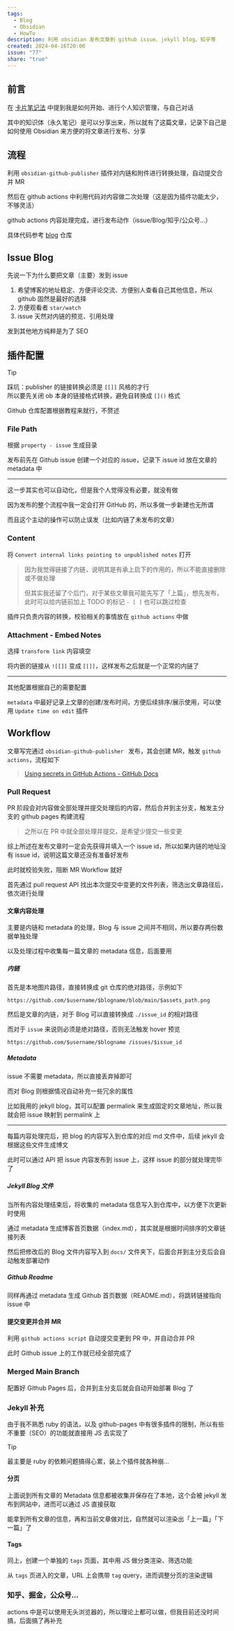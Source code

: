 ```yaml
---  
tags:  
  - Blog  
  - Obsidian  
  - HowTo  
description: 利用 obsidian 发布文章到 github issue、jekyll blog、知乎等  
created: 2024-04-16T20:00  
issue: "77"  
share: "true"  
---  
```

  
## 前言  
  
在 [卡片笔记法](../73/%E5%8D%A1%E7%89%87%E7%AC%94%E8%AE%B0%E6%B3%95.md) 中提到我是如何开始、进行个人知识管理，与自己对话  
  
其中的知识体（永久笔记）是可以分享出来，所以就有了这篇文章，记录下自己是如何使用 Obsidian 来方便的将文章进行发布、分享  
  
## 流程  
  
利用 `obsidian-github-publisher` 插件对内链和附件进行转换处理，自动提交合并 MR  
  
然后在 github actions 中利用代码对内容做二次处理（这是因为插件功能太少，不够灵活）  
  
github actions 内容处理完成，进行发布动作（issue/Blog/知乎/公众号...）  
  
具体代码参考 [blog](https://github.com/lei4519/blog) 仓库  
  
## Issue Blog  
  
先说一下为什么要把文章（主要）发到 issue  
  
1. 希望博客的地址稳定、方便评论交流、方便别人查看自己其他信息，所以 github 固然是最好的选择  
2. 方便观看者 `star/watch`  
3. issue 天然对内链的预览、引用处理  
  
发到其他地方纯粹是为了 SEO  
  
## 插件配置  
  
> [!tip]    
> 踩坑：publisher 的链接转换必须是 `[[]]` 风格的才行    
> 所以要先关闭 ob 本身的链接格式转换，避免自转换成 `[]()` 格式  
  
Github 仓库配置根据教程来就行，不赘述  
  
### File Path  
  
根据 `property - issue` 生成目录  
  
发布前先在 Github issue 创建一个对应的 issue，记录下 issue id 放在文章的 metadata 中  
  
---  
  
这一步其实也可以自动化，但是我个人觉得没有必要，就没有做  
  
因为发布的整个流程中我一定会打开 GitHub 的，所以多做一步新建也无所谓  
  
而且这个主动的操作可以防止误发（比如内链了未发布的文章）  
  
### Content  
  
将 `Convert internal links pointing to unpublished notes` 打开  
  
> 因为我觉得链接了内链，说明其是有承上启下的作用的，所以不能直接删除或不做处理  
>  
> 但其实我还留了个后门，对于某些文章我可能先写了「上篇」，想先发布，此时可以给内链前加上 TODO 的标记 `- [ ]` 也可以跳过检查  
  
插件只负责内容的转换，校验相关的事情放在 `github actions` 中做  
  
### Attachment - Embed Notes  
  
选择 `transform link` 内容填空  
  
将内嵌的链接从 `![[]]` 变成 `[[]]`，这样发布之后就是一个正常的内链了  
  
---  
  
其他配置根据自己的需要配置  
  
`metadata` 中最好记录上文章的创建/发布时间，方便后续排序/展示使用，可以使用 `Update time on edit` 插件  
  
## Workflow  
  
文章写完通过 `obsidian-github-publisher ` 发布，其会创建 MR，触发 `github actions`，流程如下  
  
> [Using secrets in GitHub Actions - GitHub Docs](https://docs.github.com/en/actions/security-guides/using-secrets-in-github-actions)  
  
### Pull Request  
  
PR 阶段会对内容做全部处理并提交处理后的内容，然后合并到主分支，触发主分支的 github pages 构建流程  
  
> 之所以在 PR 中就全部处理并提交，是希望少提交一些变更  
  
综上所述在发布文章时一定会先获得并填入一个 issue id，所以如果内链的地址没有 issue id，说明这篇文章还没有准备好发布  
  
此时就校验失败，阻断 MR Workflow 就好  
  
首先通过 pull request API 找出本次提交中变更的文件列表，筛选出文章路径后，依次进行处理  
  
#### 文章内容处理  
  
主要是内链和 metadata 的处理，Blog 与 issue 之间并不相同，所以要存两份数据单独处理  
  
以及处理过程中收集每一篇文章的 metadata 信息，后面要用  
  
##### 内链  
  
首先是本地图片路径，直接转换成 git 仓库的绝对路径，示例如下  
  
```  
https://github.com/$username/$blogname/blob/main/$assets_path.png  
```  
  
然后是文章的内链，对于 Blog 可以直接转换成 `./issue_id` 的相对路径  
  
而对于 `issue` 来说则必须是绝对路径，否则无法触发 hover 预览  
  
```  
https://github.com/$username/$blogname /issues/$issue_id  
```  
  
##### Metadata  
  
issue 不需要 metadata，所以直接丢弃掉即可  
  
而对 Blog 则根据情况自动补充一些冗余的属性  
  
比如我用的 jekyll blog，其可以配置 permalink 来生成固定的文章地址，所以我就会把 issue 映射到 permalink 上  
  
---  
  
每篇内容处理完后，把 blog 的内容写入到仓库的对应 md 文件中，后续 jekyll 会根据这些文件生成博文  
  
此时可以通过 API 把 issue 内容发布到 issue 上，这样 issue 的部分就处理完毕了  
  
##### Jekyll Blog 文件  
  
当所有内容处理结束后，将收集的 metadata 信息写入到仓库中，以方便下次更新时使用  
  
通过 metadata 生成博客首页数据（index.md），其实就是根据时间排序的文章链接列表  
  
然后把修改后的 Blog 文件内容写入到 `docs/` 文件夹下，后面合并到主分支后会自动触发部署动作  
  
##### Github Readme  
  
同样再通过 metadata 生成 Github 首页数据（README.md），将跳转链接指向 issue 中  
  
#### 提交变更并合并 MR  
  
利用 `github actions script` 自动提交变更到 PR 中，并自动合并 PR  
  
此时 Github issue 上的工作就已经全部完成了  
  
### Merged Main Branch  
  
配置好 Github Pages 后，合并到主分支后就会自动开始部署 Blog 了  
  
### Jekyll 补充  
  
由于我不熟悉 ruby 的语法，以及 github-pages 中有很多插件的限制，所以有些不重要（SEO）的功能就直接用 JS 去实现了  
  
> [!tip]    
> 最主要是 ruby 的依赖问题搞得心累，装上个插件就各种崩…  
  
#### 分页  
  
上面说到所有文章的 Metadata 信息都被收集并保存在了本地，这个会被 jekyll 发布到网站中，进而可以通过 JS 直接获取  
  
能拿到所有文章的信息，再和当前文章做对比，自然就可以渲染出「上一篇」「下一篇」了  
  
#### Tags  
  
同上，创建一个单独的 `tags` 页面，其中用 JS 做分类渲染、筛选功能  
  
从 `tags` 页进入的文章，URL 上会携带 `tag` query，进而调整分页的渲染逻辑  
  
### 知乎、掘金，公众号…  
  
actions 中是可以使用无头浏览器的，所以理论上都可以做，但我目前还没时间搞，后面搞了再补充  
